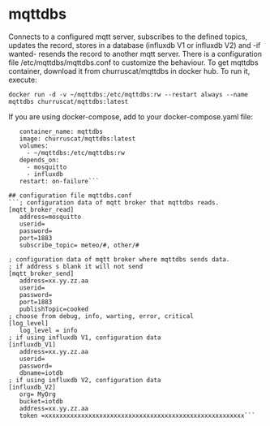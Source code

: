 # mqttdbs

 Connects to a configured mqtt server, subscribes to the defined topics, updates the record, stores in a database (influxdb V1 or influxdb V2) and -if wanted- resends the record to another mqtt server.
 There is a configuration file /etc/mqttdbs/mqttdbs.conf to customize the behaviour.
 To get mqttdbs container, download it from churruscat/mqttdbs in docker hub. To run it, execute:

`docker run -d -v ~/mqttdbs:/etc/mqttdbs:rw --restart always --name mqttdbs churruscat/mqttdbs:latest `

If you are using docker-compose, add to your docker-compose.yaml file:
 ```mqttdbs:   
    container_name: mqttdbs    
    image: churruscat/mqttdbs:latest      
    volumes:      
      - ~/mqttdbs:/etc/mqttdbs:rw     
    depends_on:     
      - mosquitto     
      - influxdb      
    restart: on-failure```  

 ## configuration file mqttdbs.conf
```; configuration data of mqtt broker that mqttdbs reads.     
 [mqtt_broker_read]    
	address=mosquitto      
	userid=      
	password=     
	port=1883    
	subscribe_topic= meteo/#, other/#    

; configuration data of mqtt broker where mqttdbs sends data.    
; if address s blank it will not send    
[mqtt_broker_send]    
	address=xx.yy.zz.aa    
	userid=    
	password=	    
	port=1883    
	publishTopic=cooked    
; choose from debug, info, warting, error, critical    
[log_level]    
	log_level = info    
; if using influxdb V1, configuration data    
[influxdb_V1]    
	address=xx.yy.zz.aa    
	userid=    
	password=	    
	dbname=iotdb    
; if using influxdb V2, configuration data    	 
[influxdb_V2]    
	org= MyOrg    
	bucket=iotdb    
	address=xx.yy.zz.aa    
	token =xxxxxxxxxxxxxxxxxxxxxxxxxxxxxxxxxxxxxxxxxxxxxxxxxxxxxxx```   

